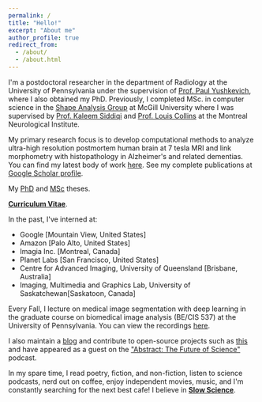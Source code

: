 ```yaml
---
permalink: /
title: "Hello!"
excerpt: "About me"
author_profile: true
redirect_from: 
  - /about/
  - /about.html
---
```

I'm a postdoctoral researcher in the department of Radiology at the University of Pennsylvania under the supervision of [Prof. Paul Yushkevich](https://www.med.upenn.edu/apps/faculty/index.php/g275/p2693923), where I also obtained my PhD. Previously, I completed MSc. in computer science in the [Shape Analysis Group](http://www.cim.mcgill.ca/~shape/) at McGill University where I was supervised by [Prof. Kaleem Siddiqi](http://www.cim.mcgill.ca/~siddiqi/) and [Prof. Louis Collins](http://nist.mni.mcgill.ca/) at the Montreal Neurological Institute.

My primary research focus is to develop computational methods to analyze ultra-high resolution postmortem human brain at 7 tesla MRI and link morphometry with histopathology in Alzheimer's and related dementias. You can find my latest body of work [here](https://pulkit-khandelwal.github.io/exvivo-brain-upenn/). See my complete publications at [Google Scholar profile](https://scholar.google.com/citations?hl=en&user=6BOwPcoAAAAJ&view_op=list_works&sortby=pubdate).

My [PhD](https://www.proquest.com/docview/3217902703?sourcetype=Dissertations%20&%20Theses) and [MSc](https://escholarship.mcgill.ca/concern/theses/4b29bb21t) theses.

[**Curriculum Vitae**](https://github.com/Pulkit-Khandelwal/pulkit-khandelwal.github.io/blob/master/Pulkit_Khandelwal_CV.pdf).

In the past, I've interned at:
* Google [Mountain View, United States]
* Amazon [Palo Alto, United States]
* Imagia Inc. [Montreal, Canada]
* Planet Labs [San Francisco, United States]
* Centre for Advanced Imaging, University of Queensland [Brisbane, Australia]
* Imaging, Multimedia and Graphics Lab, University of Saskatchewan[Saskatoon, Canada]

Every Fall, I lecture on medical image segmentation with deep learning in the graduate course on biomedical image analysis (BE/CIS 537) at the University of Pennsylvania. You can view the recordings [here](https://pulkit-khandelwal.github.io/medical-image-segmentation-deep-learning/).

I also maintain a [blog](https://pulkit-khandelwal.github.io/blog/) and contribute to open-source projects such as [this](https://github.com/Pulkit-Khandelwal/Reinforcement-Learning-Notebooks) and have appeared as a guest on the ["Abstract: The Future of Science"](https://anchor.fm/abstractcast) podcast.

In my spare time, I read poetry, fiction, and non-fiction, listen to science podcasts, nerd out on coffee, enjoy independent movies, music, and I'm constantly searching for the next best cafe!
I believe in [**Slow Science**](http://slow-science.org/).
